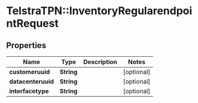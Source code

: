 # TelstraTPN::InventoryRegularendpointRequest

## Properties
Name | Type | Description | Notes
------------ | ------------- | ------------- | -------------
**customeruuid** | **String** |  | [optional] 
**datacenteruuid** | **String** |  | [optional] 
**interfacetype** | **String** |  | [optional] 


